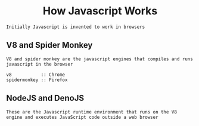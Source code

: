 # <center>How Javascript Works</center>

    Initially Javascript is invented to work in browsers

## V8 and Spider Monkey
    V8 and spider monkey are the javascript engines that compiles and runs javascript in the browser

    v8           :: Chrome
    spidermonkey :: Firefox

## NodeJS and DenoJS
    These are the Javascript runtime environment that runs on the V8 engine and executes JavaScript code outside a web browser 